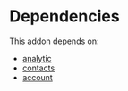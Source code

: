 # Dependencies

This addon depends on:

- [analytic](../../odoo-bringout-oca-ocb-analytic)
- [contacts](../../odoo-bringout-oca-ocb-contacts)
- [account](../../odoo-bringout-oca-ocb-account)
